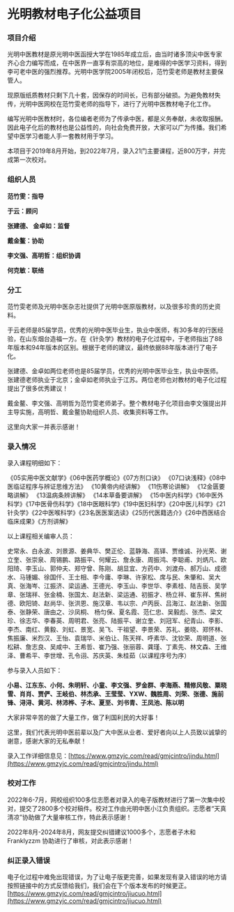 

# 光明教材电子化公益项目 

### 项目介绍

光明中医教材是原光明中医函授大学在1985年成立后，由当时诸多顶尖中医专家齐心合力编写而成，在中医界一直享有崇高的地位，是难得的中医学习资料，得到李可老中医的强烈推荐。光明中医学院2005年闭校后，范竹雯老师是教材主要保管人。

现原版纸质教材只剩下几十套，因保存的时间长，已有部分破损。为避免教材失传，光明中医网校在范竹雯老师的指导下，进行了光明中医教材电子化工作。

编写光明中医教材时，各位编者老师为了传承中医，都是义务奉献，未收取报酬。因此电子化后的教材也是公益性的，向社会免费开放，大家可以广为传播。我们希望中医学习者能人手一套教材用于学习。

本项目于2019年8月开始，到2022年7月，录入21门主要课程，近800万字，并完成第一次校对。

### 组织人员

**范竹雯：指导**

**于云：顾问**

**张建德、 金卓如：监督**

**戴金鳌：协助**

**李文强、高明哲：组织协调**

**何克敏：联络**

### 分工

范竹雯老师及光明中医杂志社提供了光明中医原版教材，以及很多珍贵的历史资料。

于云老师是85届学员，优秀的光明中医毕业生，执业中医师，有30多年的行医经验，在山东烟台造福一方。在《针灸学》教材的电子化过程中，于老师指出了88年版本和94年版本的区别。根据于老师的建议，最终依据88年版本进行了电子化。

张建德、金卓如两位老师也是85届学员，优秀的光明中医毕业生，执业中医师。张建德老师执业于北京；金卓如老师执业于江苏。两位老师也对教材的电子化过程提出了很多优秀建议！

戴金鳌、李文强、高明哲为范竹雯老师弟子。整个教材电子化项目由李文强提出并主导实施，高明哲、戴金鳌协助组织人员、收集资料等工作。

这里向大家一并表示感谢！

### 录入情况

录入课程明细如下：

《05实用中医文献学》《06中医药学概论》《07方剂口诀》 《07口诀浅释》《08中医临证程序与辨证思维方法》 《10黄帝内经讲解》  《11伤寒论讲解》  《12金匮要略讲解》  《13温病条辨讲解》  《14本草备要讲解》 《15中医内科学》《16中医外科学》《17中医骨伤科学》《18中医眼科学》《19中医妇科学》《20中医儿科学》《21针灸学》《22中医喉科学》《23名医医案选读》《25历代医籍选介》《26中西医结合临床成果》《方剂讲解》   

以上课程相关编审人员：

史常永、白永波、刘景源、姜典华、樊正伦、蓝静海、高铎、贾维诚、孙光荣、谢立奎、张崇泉、周锡鹏、路振平、何耀云、詹永康、周振鸿、李聪甫、刘炳凡、欧阳琦、李玉山、郭仲夫、郑守曾、陈刚、胡显宜、方药中、刘渡舟、郝万山、成德水、马锺媚、徐国仟、王士相、李今庸、李琳、许家松、席与民、朱肇和、吴大真、张海岑、江振济、梁运通、王德光、李玉山、李世华、李素桂、陆吉辰、吴学章、张瑞祥、张金楠、张国太、赵法新、梁运通、初振才、杨立祥、崔东祥、焦树德、欧阳锜、赵尚华、张洪恩、施汉章、韦以宗、卢丙辰、吕海江、赵法新、张国泰、张静荣、唐由之、沙凤桐、  杨匀保、夏名霞、范仁忠、吴毅彪、张杰、梁文珍、徐志华、李春英、周明君、张亮、陆振平、谢立奎、刘冠军、纪青山、李影、李杰、南红、黄毅、刘虹、景宽、吴飞、干祖望、李景荣、苏礼、姜晓、郑怀林、焦振廉、米烈汉、王怡、袁瑞华、米伯让、陈天祥、呼素华、沈钦荣、周明道、张松耕、詹志良、吴咸中、王希哲、崔乃强、张丽蓉、龚瑾、丁素先、林文森、王维泽、曹希平、李世增、孔令诩、苏庆英、朱桂茹（以课程序号为序）

参与录入人员如下：

**小易、江东东、小何、朱明轩、小童、李文强、罗金群、李海燕、精修风敬、粟晓雪、肖肖、贾俨、王岐伯、林杰承、王莹莹、YXW、魏胜周、刘荣、张德、施前锋、浔浔、黄河、林沛桦、子木、夏至、刘书青、王凤池、陈以明**

大家非常辛苦的做了大量工作，做了利国利民的大好事！

这里，我们代表光明中医前辈以及广大中医从业者、爱好者向以上人员致以诚挚的谢意，感谢大家的无私奉献！

录入工作详细信息见：[https://www.gmzyjc.com/read/gmjcintro/jindu.html](https://www.gmzyjc.com/read/gmjcintro/jindu.html)

### 校对工作

2022年6-7月，网校组织100多位志愿者对录入的电子版教材进行了第一次集中校对，提交了2800多个校对稿件。校对工作由光明中医小江负责组织。志愿者“天真清凉”协助做了大量审核工作，特此表示感谢！ 

2022年8月-2024年8月，网友提交纠错建议1000多个，志愿者子木和Franklyzzm 协助进行了审核，对此表示感谢！

### 纠正录入错误

电子化过程中难免出现错误，为了让电子版更完善，如果发现有录入错误的地方请按照链接中的方式反馈给我们，我们会在下个版本发布的时候更正。[https://www.gmzyjc.com/read/gmjcintro/jiucuo.html](https://www.gmzyjc.com/read/gmjcintro/jiucuo.html)

